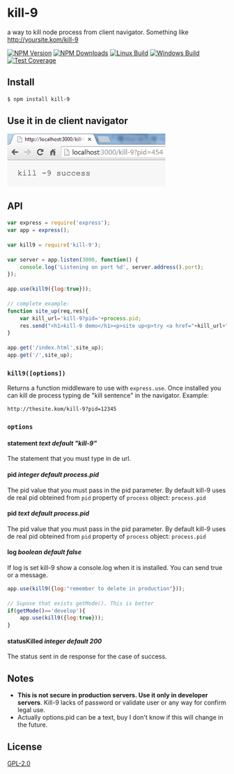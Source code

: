 # kill-9
a way to kill node process from client navigator. Something like http://yoursite.kom/kill-9

[![NPM Version][npm-image]][npm-url]
[![NPM Downloads][downloads-image]][downloads-url]
[![Linux Build][travis-image]][travis-url]
[![Windows Build][appveyor-image]][appveyor-url]
[![Test Coverage][coveralls-image]][coveralls-url]

## Install

```sh
$ npm install kill-9
```

## Use it in de client navigator

![use kill-9 as a url in the navigator](docs/chromeKill-9.png)

## API

```js
var express = require('express');
var app = express();

var kill9 = require('kill-9');

var server = app.listen(3000, function() {
    console.log('Listening on port %d', server.address().port);
});

app.use(kill9({log:true}));

// complete example: 
function site_up(req,res){
    var kill_url='kill-9?pid='+process.pid;
    res.send("<h1>kill-9 demo</h1><p>site up<p>try <a href="+kill_url+">"+kill_url+"</a>");
}

app.get('/index.html',site_up);
app.get('/',site_up);
```

### ``kill9([options])``

Returns a function middleware to use with ``express.use``. 
Once installed you can kill de process typing de "kill sentence" in the navigator.
Example:

```url
http://thesite.kom/kill-9?pid=12345
```

### ``options``

#### statement *text default "kill-9"*

The statement that you must type in de url. 

#### pid *integer default process.pid*

The pid value that you must pass in the pid parameter. 
By default kill-9 uses de real pid obteined from ``pid`` property of ``process`` object: ``process.pid``

#### pid *text default process.pid*

The pid value that you must pass in the pid parameter. 
By default kill-9 uses de real pid obteined from ``pid`` property of ``process`` object: ``process.pid``

#### log *boolean default false*

If log is set kill-9 show a console.log when it is installed. You can send true or a message.

```js
app.use(kill9({log:"remember to delete in production"}));

// Supose that exists getMode(). This is better
if(getMode()=='develop'){
    app.use(kill9({log:true}));
}
```

#### statusKilled *integer default 200*

The status sent in de response for the case of success.

## Notes

 + **This is not secure in production servers. Use it only in developer servers**. Kill-9 lacks of password or validate user or any way for confirm legal use.
 + Actually options.pid can be a text, buy I don't know if this will change in the future. 

## License

[GPL-2.0](LICENSE)

[npm-image]: https://img.shields.io/npm/v/kill-9.svg?style=flat
[npm-url]: https://npmjs.org/package/kill-9
[travis-image]: https://img.shields.io/travis/emilioplatzer/kill-9/master.svg?label=linux&style=flat
[travis-url]: https://travis-ci.org/emilioplatzer/kill-9
[appveyor-image]: https://img.shields.io/appveyor/ci/emilioplatzer/kill-9/master.svg?label=windows&style=flat
[appveyor-url]: https://ci.appveyor.com/project/emilioplatzer/kill-9
[coveralls-image]: https://img.shields.io/coveralls/emilioplatzer/kill-9/master.svg?style=flat
[coveralls-url]: https://coveralls.io/r/emilioplatzer/kill-9
[downloads-image]: https://img.shields.io/npm/dm/kill-9.svg?style=flat
[downloads-url]: https://npmjs.org/package/kill-9
